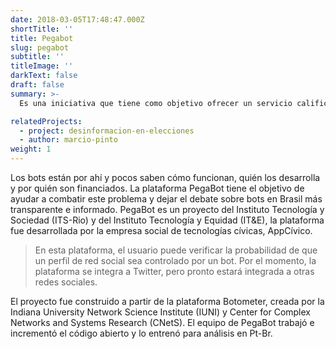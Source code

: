 ```yaml
---
date: 2018-03-05T17:48:47.000Z
shortTitle: ''
title: Pegabot
slug: pegabot
subtitle: ''
titleImage: ''
darkText: false
draft: false
summary: >-
  Es una iniciativa que tiene como objetivo ofrecer un servicio calificado y automatizado para verificar la probabilidad de que determinados perfiles de redes sociales sean automatizados o no humanos - los llamados "bots". Esta Plataforma es una iniciativa del Instituto Tecnología y Sociedad (ITS-Rio) y del Instituto Tecnología y Equidad (IT&E) y la plataforma fue desarrollada por la empresa social de tecnologías cívicas, AppCívico.

relatedProjects:
  - project: desinformacion-en-elecciones
  - author: marcio-pinto
weight: 1
---
```


Los bots están por ahí y pocos saben cómo funcionan, quién los desarrolla y por quién son financiados. La plataforma PegaBot tiene el objetivo de ayudar a combatir este problema y dejar el debate sobre bots en Brasil más transparente e informado. PegaBot es un proyecto del Instituto Tecnología y Sociedad (ITS-Rio) y del Instituto Tecnología y Equidad (IT&E), la plataforma fue desarrollada por la empresa social de tecnologías cívicas, AppCívico.

> En esta plataforma, el usuario puede verificar la probabilidad de que un perfil de red social sea controlado por un bot. Por el momento, la plataforma se integra a Twitter, pero pronto estará integrada a otras redes sociales.

El proyecto fue construido a partir de la plataforma Botometer, creada por la  Indiana University Network Science Institute (IUNI) y Center for Complex Networks and Systems Research (CNetS). El equipo de PegaBot trabajó e incrementó el código abierto y lo entrenó para análisis en Pt-Br.
